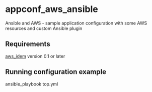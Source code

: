 # appconf_aws_ansible

Ansible and AWS - sample application configuration with some AWS resources and custom Ansible plugin


## Requirements

[aws_idem](https://github.com/tflynn/aws_idem.git) version 0.1 or later

## Running configuration example

ansible_playbook top.yml

